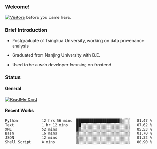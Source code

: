 ### Welcome!

[![Visitors](https://visitor-badge.laobi.icu/badge?page_id=HermitSun.HermitSun)]() before you came here.

### Brief Introduction

- Postgraduate of Tsinghua University, working on data provenance analysis

- Graduated from Nanjing University with B.E.

- Used to be a web developer focusing on frontend

### Status

#### General

[![ReadMe Card](https://github-readme-stats.hermitsun.vercel.app/api?username=HermitSun&count_private=true&show_icons=true)]()

#### Recent Works

<!--START_SECTION:waka-->

```text
Python           12 hrs 56 mins  ████████████████████▒░░░░   81.47 %
Text             1 hr 12 mins    ██░░░░░░░░░░░░░░░░░░░░░░░   07.62 %
XML              52 mins         █▒░░░░░░░░░░░░░░░░░░░░░░░   05.53 %
Bash             16 mins         ▒░░░░░░░░░░░░░░░░░░░░░░░░   01.70 %
JSON             12 mins         ▒░░░░░░░░░░░░░░░░░░░░░░░░   01.32 %
Shell Script     8 mins          ▒░░░░░░░░░░░░░░░░░░░░░░░░   00.90 %
```

<!--END_SECTION:waka-->
